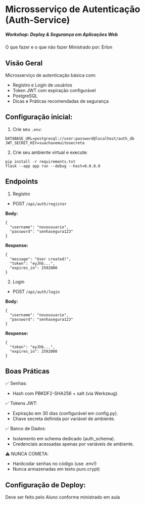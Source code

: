 # Microsserviço de Autenticação (Auth-Service)

##### Workshop: Deploy & Segurança em Aplicações Web
O que fazer e o que não fazer
Ministrado por: Erlon


## Visão Geral
Microsserviço de autenticação básica com:
- Registro e Login de usuários
- Token JWT com expiração configurável
- PostgreSQL
- Dicas e Práticas recomendadas de segurança

## Configuração inicial:
1. Crie seu `.env`:
```
DATABASE_URL=postgresql://user:password@localhost/auth_db
JWT_SECRET_KEY=suachavemuitosecreta
``` 

2. Crie seu ambiente virtual e execute:
```
pip install -r requirements.txt
flask --app app run --debug --host=0.0.0.0
```

## Endpoints
1. Registro
- POST `/api/auth/register`

**Body:**
```
{
  "username": "novousuario",
  "password": "senhasegura123"
}
```
**Response:**
```
{
  "message": "User created!",
  "token": "eyJhb...",
  "expires_in": 2592000
}
```

2. Login
- POST `/api/auth/login`

**Body:**
```
{
  "username": "novousuario",
  "password": "senhasegura123"
}
```
**Response:**
```
{
  "token": "eyJhb...",
  "expires_in": 2592000
}
```

## Boas Práticas
✅ Senhas:
- Hash com PBKDF2-SHA256 + salt (via Werkzeug).

✅ Tokens JWT:

- Expiração em 30 dias (configurável em config.py).
- Chave secreta definida por variável de ambiente.

✅ Banco de Dados:
- Isolamento em schema dedicado (auth_schema).
- Credenciais acessadas apenas por variáveis de ambiente.

⚠️ NUNCA COMETA:
- Hardcodar senhas no código (use .env!)
- Nunca armazenadas em texto puro.crypt)


## Configuração de Deploy:
Deve ser feito pelo Aluno conforme ministrado em aula